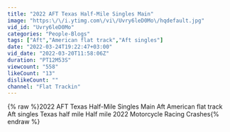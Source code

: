 ```yaml
---
title: "2022 AFT Texas Half-Mile Singles Main"
image: "https:\/\/i.ytimg.com\/vi\/Uvry6leD0Mo\/hqdefault.jpg"
vid_id: "Uvry6leD0Mo"
categories: "People-Blogs"
tags: ["Aft","American flat track","Aft singles"]
date: "2022-03-24T19:22:47+03:00"
vid_date: "2022-03-20T11:58:06Z"
duration: "PT12M53S"
viewcount: "558"
likeCount: "13"
dislikeCount: ""
channel: "Flat Trackin"
---
```

{% raw %}2022 AFT Texas Half-Mile Singles Main Aft American flat track Aft singles Texas half mile Half mile 2022 Motorcycle Racing Crashes{% endraw %}
